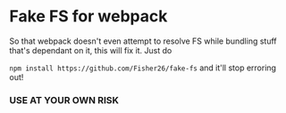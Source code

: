 # Fake FS for webpack

So that webpack doesn't even attempt to resolve FS while bundling stuff that's dependant on it, this will fix it. Just do

`npm install https://github.com/Fisher26/fake-fs` and it'll stop erroring out!

### USE AT YOUR OWN RISK
